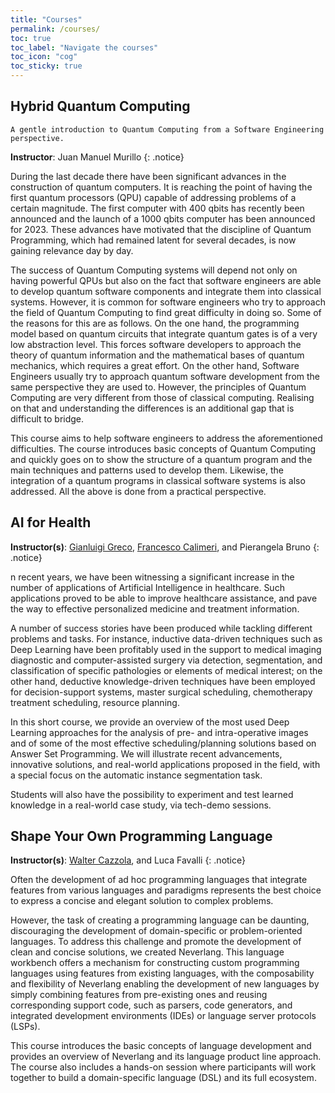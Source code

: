 ```yaml
---
title: "Courses"
permalink: /courses/
toc: true
toc_label: "Navigate the courses"
toc_icon: "cog"
toc_sticky: true
---
```


## Hybrid Quantum Computing

```note
A gentle introduction to Quantum Computing from a Software Engineering perspective.
```

**Instructor**: Juan Manuel Murillo
{: .notice}

During the last decade there have been significant advances in the construction of quantum computers. It is reaching the point of having the first quantum processors (QPU) capable of addressing problems of a certain magnitude. The first computer with 400 qbits has recently been announced and the launch of a 1000 qbits computer has been announced for 2023. These advances have motivated that the discipline of Quantum Programming, which had remained latent for several decades, is now gaining relevance day by day.

The success of Quantum Computing systems will depend not only on having powerful QPUs but also on the fact that software engineers are able to develop quantum software components and integrate them into classical systems. However, it is common for software engineers who try to approach the field of Quantum Computing to find great difficulty in doing so. Some of the reasons for this are as follows. On the one hand, the programming model based on quantum circuits that integrate quantum gates is of a very low abstraction level. This forces software developers to approach the theory of quantum information and the mathematical bases of quantum mechanics, which requires a great effort. On the other hand, Software Engineers usually try to approach quantum software development from the same perspective they are used to. However, the principles of Quantum Computing are very different from those of classical computing. Realising on that and understanding the differences is an additional gap that is difficult to bridge.

This course aims to help software engineers to address the aforementioned difficulties. The course introduces basic concepts of Quantum Computing and quickly goes on to show the structure of a quantum program and the main techniques and patterns used to develop them. Likewise, the integration of a quantum programs in classical software systems is also addressed. All the above is done from a practical perspective.

## AI for Health

**Instructor(s)**: [Gianluigi Greco](https://www.mat.unical.it/~ggreco/), [Francesco Calimeri](https://www.mat.unical.it/calimeri/), and Pierangela Bruno
{: .notice}

n recent years, we have been witnessing a significant increase in the number of applications of Artificial Intelligence in healthcare. Such applications proved to be able to improve healthcare assistance, and pave the way to effective personalized medicine and treatment information.

A number of success stories have been produced while tackling different problems and tasks. For instance, inductive data-driven techniques such as Deep Learning have been profitably used in the support to medical imaging diagnostic and computer-assisted surgery via detection, segmentation, and classification of specific pathologies or elements of medical interest; on the other hand, deductive knowledge-driven techniques have been employed for decision-support systems, master surgical scheduling, chemotherapy treatment scheduling, resource planning.

In this short course, we provide an overview of the most used Deep Learning approaches for the analysis of pre- and intra-operative images and of some of the most effective scheduling/planning solutions based on Answer Set Programming. We will illustrate recent advancements, innovative solutions, and real-world applications proposed in the field, with a special focus on the automatic instance segmentation task.

Students will also have the possibility to experiment and test learned knowledge in a real-world case study, via tech-demo sessions.

## Shape Your Own Programming Language

**Instructor(s)**: [Walter Cazzola](https://cazzola.di.unimi.it/), and Luca Favalli
{: .notice}

Often the development of ad hoc programming languages that integrate features from various languages and paradigms represents the best choice to express a concise and elegant solution to complex problems.

However, the task of creating a programming language can be daunting, discouraging the development of domain-specific or problem-oriented languages. To address this challenge and promote the development of clean and concise solutions, we created Neverlang. This language workbench offers a mechanism for constructing custom programming languages using features from existing languages, with the composability and flexibility of Neverlang enabling the development of new languages by simply combining features from pre-existing ones and reusing corresponding support code, such as parsers, code generators, and integrated development environments (IDEs) or language server protocols (LSPs).

This course introduces the basic concepts of language development and provides an overview of Neverlang and its language product line approach. The course also includes a hands-on session where participants will work together to build a domain-specific language (DSL) and its full ecosystem.
